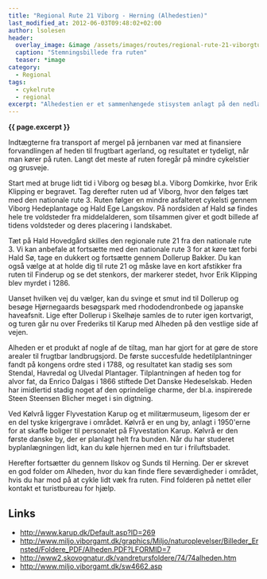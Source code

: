 ```yaml
---
title: "Regional Rute 21 Viborg - Herning (Alhedestien)"
last_modified_at: 2012-06-03T09:48:02+02:00
author: lsolesen
header:
  overlay_image: &image /assets/images/routes/regional-rute-21-viborgturen.jpg
  caption: "Stemningsbillede fra ruten"
  teaser: *image
category:
  - Regional
tags:
  - cykelrute
  - regional
excerpt: "Alhedestien er et sammenhængede stisystem anlagt på den nedlagte Herning-Viborg jernbane. Jernbanen var i brug omkring 70 år, inden den blev nedlagt i 1978, fordi den ikke kunne konkurrere med biler og busser. Inden da havde jernbanen både transporteret personer og gods. På ruten vil du passere enkelte stationsbygninger, banevogterhuse, broer og dæmninger, ligesom de gamle kilometersten for hver 200 meter er blevet retablerede."
---
```


**{{ page.excerpt }}**

Indtægterne fra transport af mergel på jernbanen var med at finansiere forvandlingen af heden til frugtbart agerland, og resultatet er tydeligt, når man kører på ruten. Langt det meste af ruten foregår på mindre cykelstier og grusveje.
 
Start med at bruge lidt tid i Viborg og besøg bl.a. Viborg Domkirke, hvor Erik Klipping er begravet. Tag derefter ruten ud af Viborg, hvor den følges tæt med den nationale rute 3. Ruten følger en mindre asfalteret cykelsti gennem Viborg Hedeplantage og Hald Ege Langskov. På nordsiden af Hald sø findes hele tre voldsteder fra middelalderen, som tilsammen giver et godt billede af tidens voldsteder og deres placering i landskabet. 
 
Tæt på Hald Hovedgård skilles den regionale rute 21 fra den nationale rute 3. Vi kan anbefale at fortsætte med den nationale rute 3 for at køre tæt forbi Hald Sø, tage en dukkert og fortsætte gennem Dollerup Bakker. Du kan også vælge at at holde dig til rute 21 og måske lave en kort afstikker fra ruten til Finderup og se det stenkors, der markerer stedet, hvor Erik Klipping blev myrdet i 1286.
 
Uanset hvilken vej du vælger, kan du svinge et smut ind til Dollerup og besøge Hjørnegaards besøgspark med rhododendronbede og japanske haveafsnit. Lige efter Dollerup i Skelhøje samles de to ruter igen kortvarigt, og turen går nu over Frederiks til Karup med Alheden på den vestlige side af vejen.

Alheden er et produkt af nogle af de tiltag, man har gjort for at gøre de store arealer til frugtbar landbrugsjord. De første succesfulde hedetilplantninger fandt på kongens ordre sted i 1788, og resultatet kan stadig ses som Stendal, Havredal og Ulvedal Plantager. Tilplantningen af heden tog for alvor fat, da Enrico Dalgas i 1866 stiftede Det Danske Hedeselskab. Heden har imidlertid stadig noget af den oprindelige charme, der bl.a. inspirerede Steen Steensen Blicher meget i sin digtning.

Ved Kølvrå ligger Flyvestation Karup og et militærmuseum, ligesom der er en del tyske krigergrave i området. Kølvrå er en ung by, anlagt i 1950'erne for at skaffe boliger til personalet på Flyvestation Karup. Kølvrå er den første danske by, der er planlagt helt fra bunden. Når du har studeret byplanlægningen lidt, kan du køle hjernen med en tur i friluftsbadet.

Herefter fortsætter du gennem Ilskov og Sunds til Herning. Der er skrevet en god folder om Alheden, hvor du kan finde flere seværdigheder i området, hvis du har mod på at cykle lidt væk fra ruten. Find folderen på nettet eller kontakt et turistbureau for hjælp.

## Links

- http://www.karup.dk/Default.asp?ID=269
- http://www.miljo.viborgamt.dk/graphics/Miljo/naturoplevelser/Billeder_Ernsted/Foldere_PDF/Alheden.PDF?LFORMID=7
- http://www2.skovognatur.dk/vandretursfoldere/74/74alheden.htm
- http://www.miljo.viborgamt.dk/sw4662.asp
